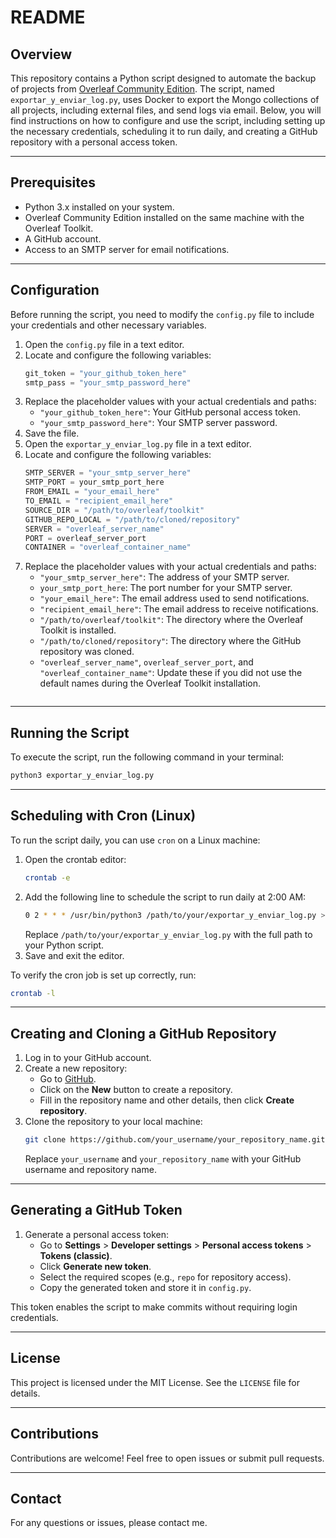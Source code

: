 # README

## Overview

This repository contains a Python script designed to automate the backup of projects from [Overleaf Community Edition](https://github.com/overleaf/). The script, named `exportar_y_enviar_log.py`, uses Docker to export the Mongo collections of all projects, including external files, and send logs via email. Below, you will find instructions on how to configure and use the script, including setting up the necessary credentials, scheduling it to run daily, and creating a GitHub repository with a personal access token.

---

## Prerequisites

- Python 3.x installed on your system.
- Overleaf Community Edition installed on the same machine with the Overleaf Toolkit.
- A GitHub account.
- Access to an SMTP server for email notifications.

---

## Configuration

Before running the script, you need to modify the `config.py` file to include your credentials and other necessary variables.

1. Open the `config.py` file in a text editor.
2. Locate and configure the following variables:
    ```python
    git_token = "your_github_token_here"
    smtp_pass = "your_smtp_password_here"
    ```
3. Replace the placeholder values with your actual credentials and paths:
    - `"your_github_token_here"`: Your GitHub personal access token.
    - `"your_smtp_password_here"`: Your SMTP server password.
4. Save the file.
5. Open the `exportar_y_enviar_log.py` file in a text editor.
6. Locate and configure the following variables:
    ```python
    SMTP_SERVER = "your_smtp_server_here"
    SMTP_PORT = your_smtp_port_here
    FROM_EMAIL = "your_email_here"
    TO_EMAIL = "recipient_email_here"
    SOURCE_DIR = "/path/to/overleaf/toolkit"
    GITHUB_REPO_LOCAL = "/path/to/cloned/repository"
    SERVER = "overleaf_server_name"
    PORT = overleaf_server_port
    CONTAINER = "overleaf_container_name"
7. Replace the placeholder values with your actual credentials and paths:
    - `"your_smtp_server_here"`: The address of your SMTP server.
    - `your_smtp_port_here`: The port number for your SMTP server.
    - `"your_email_here"`: The email address used to send notifications.
    - `"recipient_email_here"`: The email address to receive notifications.
    - `"/path/to/overleaf/toolkit"`: The directory where the Overleaf Toolkit is installed.
    - `"/path/to/cloned/repository"`: The directory where the GitHub repository was cloned.
    - `"overleaf_server_name"`, `overleaf_server_port`, and `"overleaf_container_name"`: Update these if you did not use the default names during the Overleaf Toolkit installation.
    ```
---

## Running the Script

To execute the script, run the following command in your terminal:
```bash
python3 exportar_y_enviar_log.py
```

---

## Scheduling with Cron (Linux)

To run the script daily, you can use `cron` on a Linux machine:

1. Open the crontab editor:
    ```bash
    crontab -e
    ```
2. Add the following line to schedule the script to run daily at 2:00 AM:
    ```bash
    0 2 * * * /usr/bin/python3 /path/to/your/exportar_y_enviar_log.py >/dev/null 2>&1
    ```
    Replace `/path/to/your/exportar_y_enviar_log.py` with the full path to your Python script.
3. Save and exit the editor.

To verify the cron job is set up correctly, run:
```bash
crontab -l
```

---

## Creating and Cloning a GitHub Repository

1. Log in to your GitHub account.
2. Create a new repository:
    - Go to [GitHub](https://github.com).
    - Click on the **New** button to create a repository.
    - Fill in the repository name and other details, then click **Create repository**.
3. Clone the repository to your local machine:
    ```bash
    git clone https://github.com/your_username/your_repository_name.git
    ```
    Replace `your_username` and `your_repository_name` with your GitHub username and repository name.

---

## Generating a GitHub Token

1. Generate a personal access token:
    - Go to **Settings** > **Developer settings** > **Personal access tokens** > **Tokens (classic)**.
    - Click **Generate new token**.
    - Select the required scopes (e.g., `repo` for repository access).
    - Copy the generated token and store it in `config.py`.

This token enables the script to make commits without requiring login credentials.

---

## License

This project is licensed under the MIT License. See the `LICENSE` file for details.

---

## Contributions

Contributions are welcome! Feel free to open issues or submit pull requests.

---

## Contact

For any questions or issues, please contact me.


